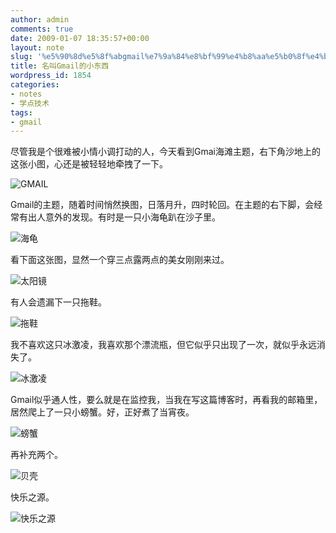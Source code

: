 ```yaml
---
author: admin
comments: true
date: 2009-01-07 18:35:57+00:00
layout: note
slug: '%e5%90%8d%e5%8f%abgmail%e7%9a%84%e8%bf%99%e4%b8%aa%e5%b0%8f%e4%b8%9c%e8%a5%bf'
title: 名叫Gmail的小东西
wordpress_id: 1854
categories:
- notes
- 学点技术
tags:
- gmail
---
```


尽管我是个很难被小情小调打动的人，今天看到Gmai海滩主题，右下角沙地上的这张小图，心还是被轻轻地牵拽了一下。

![GMAIL](http://farm4.static.flickr.com/3452/3176782725_7cf1a03e82.jpg?v=0)

Gmail的主题，随着时间悄然换图，日落月升，四时轮回。在主题的右下脚，会经常有出人意外的发现。有时是一只小海龟趴在沙子里。

![海龟](http://farm4.static.flickr.com/3121/3177639342_6de85333c0.jpg?v=0)

看下面这张图，显然一个穿三点露两点的美女刚刚来过。

![太阳镜](http://farm4.static.flickr.com/3483/3177639304_545dc21103.jpg?v=0)

有人会遗漏下一只拖鞋。

![拖鞋](http://farm4.static.flickr.com/3124/3176803913_4f8d03080c.jpg?v=0)

我不喜欢这只冰激凌，我喜欢那个漂流瓶，但它似乎只出现了一次，就似乎永远消失了。

![冰激凌](http://farm4.static.flickr.com/3516/3176803879_6a47916c4b.jpg?v=0)

Gmail似乎通人性，要么就是在监控我，当我在写这篇博客时，再看我的邮箱里，居然爬上了一只小螃蟹。好，正好煮了当宵夜。

![螃蟹](http://farm4.static.flickr.com/3530/3176829733_b3802f8533.jpg?v=0)

再补充两个。

![贝壳](http://farm4.static.flickr.com/3410/3178742978_908cef4faa.jpg?v=0)

快乐之源。

![快乐之源](http://farm4.static.flickr.com/3536/3177907665_31384dec79.jpg?v=0)

